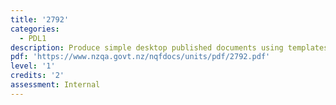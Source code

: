 ```yaml
---
title: '2792'
categories:
  - PDL1
description: Produce simple desktop published documents using templates
pdf: 'https://www.nzqa.govt.nz/nqfdocs/units/pdf/2792.pdf'
level: '1'
credits: '2'
assessment: Internal
---
```


